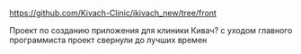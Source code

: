 https://github.com/Kivach-Clinic/ikivach_new/tree/front

Проект по созданию приложения для клиники Кивач? с уходом главного программиста проект свернули до лучших времен
